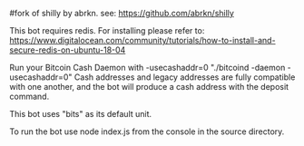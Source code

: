 #fork of shilly by abrkn. see: https://github.com/abrkn/shilly

This bot requires redis. For installing please refer to:
https://www.digitalocean.com/community/tutorials/how-to-install-and-secure-redis-on-ubuntu-18-04

Run your Bitcoin Cash Daemon with -usecashaddr=0  "./bitcoind -daemon -usecashaddr=0"
Cash addresses and legacy addresses are fully compatible with one another, and the bot will produce a cash address with the deposit command.

This bot uses "bits" as its default unit. 

To run the bot use node index.js from the console in the source directory.
